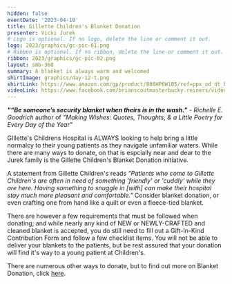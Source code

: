 ```yaml
---
hidden: false
eventDate: '2023-04-10'
title: Gillette Children's Blanket Donation
presenter: Vicki Jurek
# Logo is optional. If no logo, delete the line or comment it out.
logo: 2023/graphics/gc-pic-01.png
# Ribbon is optional. If no ribbon, delete the line or comment it out.
ribbon: 2023/graphics/gc-pic-02.png
layout: smb-360
summary: A blanket is always warm and welcomed
shirtImage: graphics/day-12-t.png
shirtLink: https://www.amazon.com/gp/product/B08HP6W1B5/ref=ppx_od_dt_b_asin_title_s01?ie=UTF8&customId=B07537PKB3&psc=1
videoLink: https://www.facebook.com/brianscoutmasterbucky.reiners/videos/176953415229036
---
```

***"“Be someone’s security blanket when theirs is in the wash.”*** *- Richelle E. Goodrich* author of  *"Making Wishes: Quotes, Thoughts, & a Little Poetry for Every Day of the Year"*

GIllette's Childrens Hospital is ALWAYS looking to help bring a little normalcy to their young patients as they navigate unfamiliar waters. While there are many ways to donate, on that is espcially near and dear to the Jurek family is the Gillette Children's Blanket Donation initiative.

A statement from Gillette Children's reads *"Patients who come to Gillette Children's are often in need of something 'friendly' or 'cuddly' while they are here. Having something to snuggle in [with] can make their hospital stay much more pleasant and comfortable."* Consider blanket donation, or even crafting one from hand like a quilt or even a fleece-tied blanket.

There are however a few requirements that must be followed when donating; and while nearly any kind of NEW or NEWLY-CRAFTED and cleaned blanket is accepted, you do still need to fill out a Gift-In-Kind Contribution Form and follow a few checklist items.  You will not be able to deliver your blankets to the patients, but be rest assured that your donation will find it's way to a young patient at Children's.

There are numerous other ways to donate, but to find out more on Blanket Donation, click <a href="https://www.gillettechildrens.org/get-involved/volunteer/home-crafter-volunteers">here</a>.

